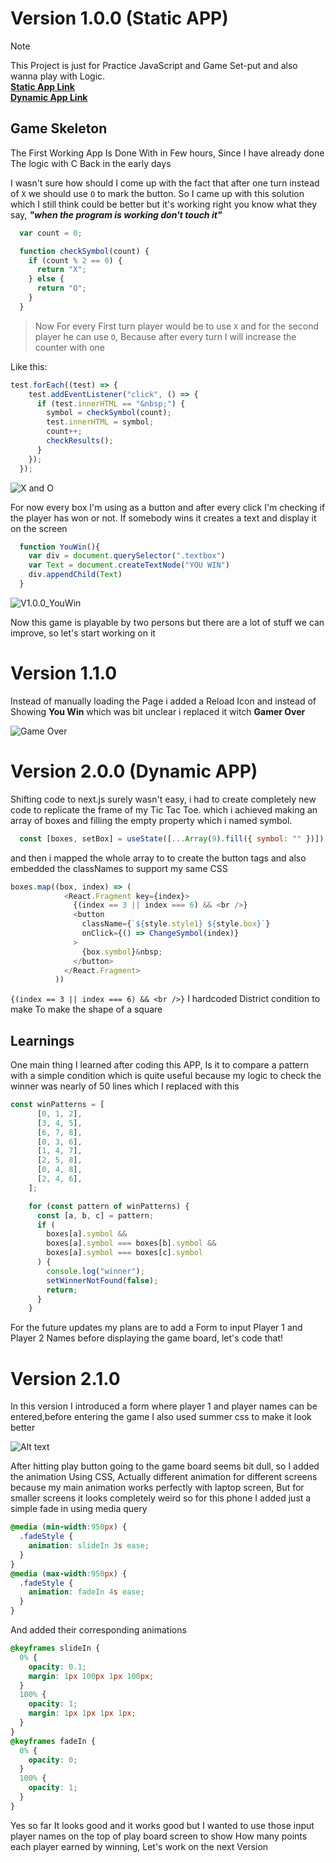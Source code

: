 # Version 1.0.0 (Static APP)

>[!Note]
>This Project is just for Practice JavaScript and Game Set-put and also wanna play with Logic.<br>
>**[Static App Link](https://beautiful-lollipop-2f84ff.netlify.app/)**<br>
>**[Dynamic App Link](https://tic-tac-toe-one-lemon.vercel.app)**


## Game Skeleton 
The First Working App Is Done With in Few hours, Since I have already done The logic with C Back in the early days

I wasn't sure how should I come up with the fact that after one turn instead of `X` we should use `O` to mark the button. So I came up with this solution which I still think could be better but it's working right you know what they say, ***"when the program is working don't touch it"***

```js
  var count = 0;

  function checkSymbol(count) {
    if (count % 2 == 0) {
      return "X";
    } else {
      return "O";
    }
  }
```

>Now For every First turn player would be to use `X` and for the second player he can use `O`, Because after every turn I will increase the counter with one<br>

Like this:
```js
test.forEach((test) => {
    test.addEventListener("click", () => {
      if (test.innerHTML == "&nbsp;") {
        symbol = checkSymbol(count);
        test.innerHTML = symbol;
        count++;
        checkResults();
      }
    });
  });
```
![X and O](/static_App/images/V1.0.0_XandO.png)

For now every box I'm using as a button and after every click I'm checking if the player has won or not. 
If somebody wins it creates a text and display it on the screen
```js
  function YouWin(){
    var div = document.querySelector(".textbox")
    var Text = document.createTextNode("YOU WIN")
    div.appendChild(Text)
  }
```

![V1.0.0_YouWin](/static_App/images/V1.0.0_YouWin.png)

Now this game is playable by two persons but there are a lot of stuff we can improve, so let's start working on it


# Version 1.1.0

Instead of manually loading the Page i added a Reload Icon and instead of Showing **You Win** which was bit unclear i replaced it witch **Gamer Over**

![Game Over](/static_App/images/V1.1.0_GameOver.png)


# Version 2.0.0 (Dynamic APP)

Shifting code to next.js surely wasn't easy, i had to create completely new code to replicate the frame of my Tic Tac Toe.
which i achieved making an array of boxes and filling the empty property which i named symbol.

```js
  const [boxes, setBox] = useState([...Array(9).fill({ symbol: "" })]);
```

and then i mapped the whole array to to create the button tags and also embedded the classNames to support my same CSS

```js
boxes.map((box, index) => (
            <React.Fragment key={index}>
              {(index == 3 || index === 6) && <br />}
              <button
                className={`${style.style1} ${style.box}`}
                onClick={() => ChangeSymbol(index)}
              >
                {box.symbol}&nbsp;
              </button>
            </React.Fragment>
          ))
```

`{(index == 3 || index === 6) && <br />}` I hardcoded District condition to make To make the shape of a square<br>


## Learnings
One main thing I learned after coding this APP, Is it to compare a pattern with a simple condition which is quite useful because my logic to check the winner was nearly of 50 lines which I replaced with this 

```js
const winPatterns = [
      [0, 1, 2],
      [3, 4, 5],
      [6, 7, 8],
      [0, 3, 6],
      [1, 4, 7],
      [2, 5, 8],
      [0, 4, 8],
      [2, 4, 6],
    ];

    for (const pattern of winPatterns) {
      const [a, b, c] = pattern;
      if (
        boxes[a].symbol &&
        boxes[a].symbol === boxes[b].symbol &&
        boxes[a].symbol === boxes[c].symbol
      ) {
        console.log("winner");
        setWinnerNotFound(false);
        return;
      }
    }
```

For the future updates my plans are to add a Form to input Player 1 and Player 2 Names before displaying the game board, let's code that!

# Version 2.1.0

In this version I introduced a form where player 1 and player names can be entered,before entering the game I also used summer css to make it look better 

![Alt text](/dynamicapp/public/v.2.1.0_form.png)

After hitting play button going to the game board seems bit dull, so I added the animation Using CSS, Actually different animation for different screens because my main animation works perfectly with laptop screen, But for smaller screens it looks completely weird so for this phone I added just a simple fade in using media query

```css
@media (min-width:950px) {
  .fadeStyle {
    animation: slideIn 3s ease;
  }
}
@media (max-width:950px) {
  .fadeStyle {
    animation: fadeIn 4s ease;
  }
}
```

And added their corresponding animations
```css
@keyframes slideIn {
  0% {
    opacity: 0.1;
    margin: 1px 100px 1px 100px;
  }
  100% {
    opacity: 1;
    margin: 1px 1px 1px 1px;
  }
}
@keyframes fadeIn {
  0% {
    opacity: 0;
  }
  100% {
    opacity: 1;
  }
}
```
Yes so far It looks good and it works good but I wanted to use those input player names on the top of play board screen to show How many points each player earned by winning, Let's work on the next Version
